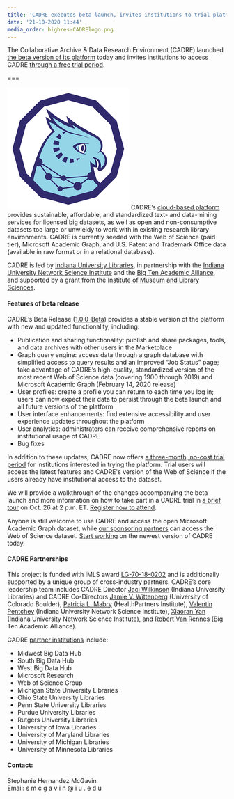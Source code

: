 ```yaml
---
title: 'CADRE executes beta launch, invites institutions to trial platform'
date: '21-10-2020 11:44'
media_order: highres-CADRElogo.png
---
```


The Collaborative Archive & Data Research Environment (CADRE) launched [the beta version of its platform](https://cadre.iu.edu/news-and-events/events/tour-of-cadre-beta-launch) today and invites institutions to access CADRE [through a free trial period](https://cadre.iu.edu/about-cadre/request-a-trial).

===

![Illustration. The CADRE logo: a blue owl.](highres-CADRElogo.png?classes=float-right) CADRE’s [cloud-based platform](https://cadre.iu.edu/about-cadre) provides sustainable, affordable, and standardized text- and data-mining services for licensed big datasets, as well as open and non-consumptive datasets too large or unwieldy to work with in existing research library environments. CADRE is currently seeded with the Web of Science (paid tier), Microsoft Academic Graph, and U.S. Patent and Trademark Office data (available in raw format or in a relational database).

CADRE is led by [Indiana University Libraries](https://libraries.indiana.edu/), in partnership with the [Indiana University Network Science Institute](https://iuni.iu.edu/) and the [Big Ten Academic Alliance](https://www.btaa.org/), and supported by a grant from the [Institute of Museum and Library Sciences](https://www.imls.gov/grants/awarded/lg-70-18-0202-18).

#### Features of beta release

CADRE’s Beta Release ([1.0.0-Beta](https://cadre.iu.edu/resources/software-release-notes)) provides a stable version of the platform with new and updated functionality, including:

* Publication and sharing functionality: publish and share packages, tools, and data archives with other users in the Marketplace
* Graph query engine: access data through a graph database with simplified access to query results and an improved “Job Status” page; take advantage of CADRE’s high-quality, standardized version of the most recent Web of Science data (covering 1900 through 2019) and Microsoft Academic Graph (February 14, 2020 release)
* User profiles: create a profile you can return to each time you log in; users can now expect their data to persist through the beta launch and all future versions of the platform
* User interface enhancements: find extensive accessibility and user experience updates throughout the platform
* User analytics: administrators can receive comprehensive reports on institutional usage of CADRE
* Bug fixes

In addition to these updates, CADRE now offers [a three-month, no-cost trial period](https://cadre.iu.edu/about-cadre/request-a-trial) for institutions interested in trying the platform. Trial users will access the latest features and CADRE's version of the Web of Science if the users already have institutional access to the dataset.

We will provide a walkthrough of the changes accompanying the beta launch and more information on how to take part in a CADRE trial in [a brief tour](https://cadre.iu.edu/news-and-events/events/tour-of-cadre-beta-launch) on Oct. 26 at 2 p.m. ET. [Register now to attend](https://cadre.iu.edu/news-and-events/events/tour-of-cadre-beta-launch).

Anyone is still welcome to use CADRE and access the open Microsoft Academic Graph dataset, while [our sponsoring partners](https://cadre.iu.edu/work-with-us) can access the Web of Science dataset. [Start working](https://cadre.iu.edu/gateway) on the newest version of CADRE today.

#### CADRE Partnerships
This project is funded with IMLS award [LG-70-18-0202](https://www.imls.gov/grants/awarded/lg-70-18-0202-18) and is additionally supported by a unique group of cross-industry partners. CADRE’s core leadership team includes CADRE Director [Jaci Wilkinson](https://libraries.indiana.edu/jaci-wilkinson) (Indiana University Libraries) and CADRE Co-Directors [Jamie V. Wittenberg](https://www.colorado.edu/libraries/jamie-wittenberg) (University of Colorado Boulder), [Patricia L. Mabry](https://www.healthpartners.com/institute/about/bios/patricia-l-mabry-phd/) (HealthPartners Institute), [Valentin Pentchev](https://iuni.iu.edu/about/people/person/valentin-pentchev) (Indiana University Network Science Institute), [Xiaoran Yan](https://iuni.iu.edu/about/people/person/xiaoran-yan) (Indiana University Network Science Institute), and [Robert Van Rennes](https://www.btaa.org/about/staff-directory) (Big Ten Academic Alliance).

CADRE [partner institutions](https://cadre.iu.edu/work-with-us) include:
* Midwest Big Data Hub
* South Big Data Hub
* West Big Data Hub
* Microsoft Research
* Web of Science Group
* Michigan State University Libraries
* Ohio State University Libraries
* Penn State University Libraries
* Purdue University Libraries
* Rutgers University Libraries
* University of Iowa Libraries
* University of Maryland Libraries
* University of Michigan Libraries
* University of Minnesota Libraries

#### Contact:
Stephanie Hernandez McGavin  
Email: s m c g a v i n @ i u . e d u